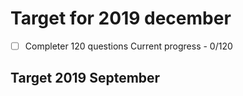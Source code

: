 # Target for 2019 december

- [ ] Completer 120 questions
Current progress - 0/120

## Target 2019 September
<Enter a list of questions>
